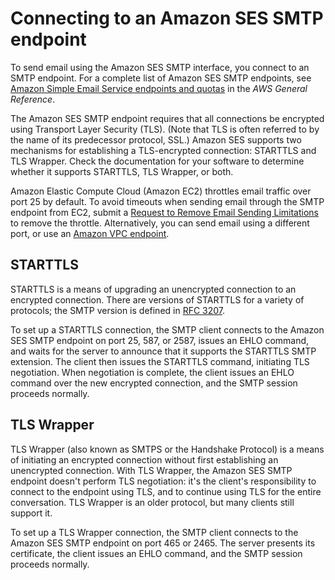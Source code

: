 # Connecting to an Amazon SES SMTP endpoint<a name="smtp-connect"></a>

To send email using the Amazon SES SMTP interface, you connect to an SMTP endpoint\. For a complete list of Amazon SES SMTP endpoints, see [Amazon Simple Email Service endpoints and quotas](https://docs.aws.amazon.com/general/latest/gr/ses.html) in the *AWS General Reference*\.

The Amazon SES SMTP endpoint requires that all connections be encrypted using Transport Layer Security \(TLS\)\. \(Note that TLS is often referred to by the name of its predecessor protocol, SSL\.\) Amazon SES supports two mechanisms for establishing a TLS\-encrypted connection: STARTTLS and TLS Wrapper\. Check the documentation for your software to determine whether it supports STARTTLS, TLS Wrapper, or both\.

Amazon Elastic Compute Cloud \(Amazon EC2\) throttles email traffic over port 25 by default\. To avoid timeouts when sending email through the SMTP endpoint from EC2, submit a [Request to Remove Email Sending Limitations](https://aws-portal.amazon.com/gp/aws/html-forms-controller/contactus/ec2-email-limit-rdns-request) to remove the throttle\. Alternatively, you can send email using a different port, or use an [Amazon VPC endpoint](send-email-set-up-vpc-endpoints.md)\.

## STARTTLS<a name="smtp-connect-starttls"></a>

STARTTLS is a means of upgrading an unencrypted connection to an encrypted connection\. There are versions of STARTTLS for a variety of protocols; the SMTP version is defined in [RFC 3207](https://www.ietf.org/rfc/rfc3207.txt)\.

To set up a STARTTLS connection, the SMTP client connects to the Amazon SES SMTP endpoint on port 25, 587, or 2587, issues an EHLO command, and waits for the server to announce that it supports the STARTTLS SMTP extension\. The client then issues the STARTTLS command, initiating TLS negotiation\. When negotiation is complete, the client issues an EHLO command over the new encrypted connection, and the SMTP session proceeds normally\.

## TLS Wrapper<a name="smtp-connect-tlswrapper"></a>

TLS Wrapper \(also known as SMTPS or the Handshake Protocol\) is a means of initiating an encrypted connection without first establishing an unencrypted connection\. With TLS Wrapper, the Amazon SES SMTP endpoint doesn't perform TLS negotiation: it's the client's responsibility to connect to the endpoint using TLS, and to continue using TLS for the entire conversation\. TLS Wrapper is an older protocol, but many clients still support it\.

To set up a TLS Wrapper connection, the SMTP client connects to the Amazon SES SMTP endpoint on port 465 or 2465\. The server presents its certificate, the client issues an EHLO command, and the SMTP session proceeds normally\.
